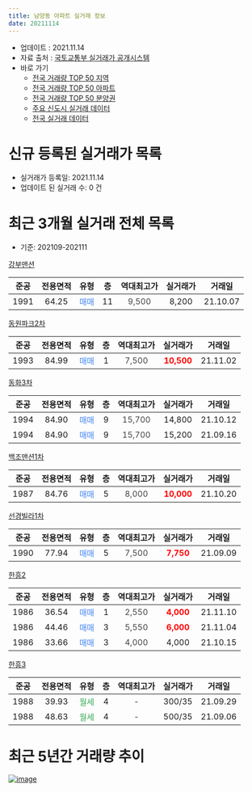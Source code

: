 ```yaml
---
title: 남양동 아파트 실거래 정보
date: 20211114
---
```


* 업데이트 : 2021.11.14
* 자료 출처 : [국토교통부 실거래가 공개시스템](http://rt.molit.go.kr)
* 바로 가기
    * [전국 거래량 TOP 50 지역](https://apt-info.github.io/apt-trade-info/tr)
    * [전국 거래량 TOP 50 아파트](https://apt-info.github.io/apt-trade-info/ta)
    * [전국 거래량 TOP 50 분양권](https://apt-info.github.io/apt-trade-info/tb)
    * [주요 신도시 실거래 데이터](https://apt-info.github.io/apt-trade-info/newtown)
    * [전국 실거래 데이터](https://apt-info.github.io/apt-trade-info/all)



<script async src="https://pagead2.googlesyndication.com/pagead/js/adsbygoogle.js"></script>
<!-- 기본광고 -->
<ins class="adsbygoogle"
     style="display:block"
     data-ad-client="ca-pub-1142216861245946"
     data-ad-slot="4805727019"
     data-ad-format="auto"
     data-full-width-responsive="true"></ins>
<script>
     (adsbygoogle = window.adsbygoogle || []).push({});
</script>


# 신규 등록된 실거래가 목록

* 실거래가 등록일: 2021.11.14
* 업데이트 된 실거래 수: 0 건




<script async src="https://pagead2.googlesyndication.com/pagead/js/adsbygoogle.js"></script>
<!-- 기본광고 -->
<ins class="adsbygoogle"
     style="display:block"
     data-ad-client="ca-pub-1142216861245946"
     data-ad-slot="4805727019"
     data-ad-format="auto"
     data-full-width-responsive="true"></ins>
<script>
     (adsbygoogle = window.adsbygoogle || []).push({});
</script>


# 최근 3개월 실거래 전체 목록
* 기준: 202109-202111


[강부맨션](https://search.naver.com/search.naver?query=%EA%B0%95%EB%B6%80%EB%A7%A8%EC%85%98)

|준공|전용면적|유형|층|역대최고가|실거래가|거래일|
|:---:|:---:|:---:|:---:|:---:|:---:|:---:|
|1991|64.25|<span style="color:#4285F3">매매</span>|11|<span style="color:#444444">9,500</span>|8,200|21.10.07|

[동원파크2차](https://search.naver.com/search.naver?query=%EB%8F%99%EC%9B%90%ED%8C%8C%ED%81%AC2%EC%B0%A8)

|준공|전용면적|유형|층|역대최고가|실거래가|거래일|
|:---:|:---:|:---:|:---:|:---:|:---:|:---:|
|1993|84.99|<span style="color:#4285F3">매매</span>|1|<span style="color:#444444">7,500</span>|<b><span style="color:#FF0000">10,500</span></b>|21.11.02|

[동화3차](https://search.naver.com/search.naver?query=%EB%8F%99%ED%99%943%EC%B0%A8)

|준공|전용면적|유형|층|역대최고가|실거래가|거래일|
|:---:|:---:|:---:|:---:|:---:|:---:|:---:|
|1994|84.90|<span style="color:#4285F3">매매</span>|9|<span style="color:#444444">15,700</span>|14,800|21.10.12|
|1994|84.90|<span style="color:#4285F3">매매</span>|9|<span style="color:#444444">15,700</span>|15,200|21.09.16|

[백조맨션1차](https://search.naver.com/search.naver?query=%EB%B0%B1%EC%A1%B0%EB%A7%A8%EC%85%981%EC%B0%A8)

|준공|전용면적|유형|층|역대최고가|실거래가|거래일|
|:---:|:---:|:---:|:---:|:---:|:---:|:---:|
|1987|84.76|<span style="color:#4285F3">매매</span>|5|<span style="color:#444444">8,000</span>|<b><span style="color:#FF0000">10,000</span></b>|21.10.20|

[선경빌라1차](https://search.naver.com/search.naver?query=%EC%84%A0%EA%B2%BD%EB%B9%8C%EB%9D%BC1%EC%B0%A8)

|준공|전용면적|유형|층|역대최고가|실거래가|거래일|
|:---:|:---:|:---:|:---:|:---:|:---:|:---:|
|1990|77.94|<span style="color:#4285F3">매매</span>|5|<span style="color:#444444">7,500</span>|<b><span style="color:#FF0000">7,750</span></b>|21.09.09|

[한흥2](https://search.naver.com/search.naver?query=%ED%95%9C%ED%9D%A52)

|준공|전용면적|유형|층|역대최고가|실거래가|거래일|
|:---:|:---:|:---:|:---:|:---:|:---:|:---:|
|1986|36.54|<span style="color:#4285F3">매매</span>|1|<span style="color:#444444">2,550</span>|<b><span style="color:#FF0000">4,000</span></b>|21.11.10|
|1986|44.46|<span style="color:#4285F3">매매</span>|3|<span style="color:#444444">5,550</span>|<b><span style="color:#FF0000">6,000</span></b>|21.11.04|
|1986|33.66|<span style="color:#4285F3">매매</span>|3|<span style="color:#444444">4,000</span>|4,000|21.10.15|

[한흥3](https://search.naver.com/search.naver?query=%ED%95%9C%ED%9D%A53)

|준공|전용면적|유형|층|역대최고가|실거래가|거래일|
|:---:|:---:|:---:|:---:|:---:|:---:|:---:|
|1988|39.93|<span style="color:#34A853">월세</span>|4|<span style="color:#444444">-</span>|300/35|21.09.29|
|1988|48.63|<span style="color:#34A853">월세</span>|4|<span style="color:#444444">-</span>|500/35|21.09.06|



<script async src="https://pagead2.googlesyndication.com/pagead/js/adsbygoogle.js"></script>
<!-- 기본광고 -->
<ins class="adsbygoogle"
     style="display:block"
     data-ad-client="ca-pub-1142216861245946"
     data-ad-slot="4805727019"
     data-ad-format="auto"
     data-full-width-responsive="true"></ins>
<script>
     (adsbygoogle = window.adsbygoogle || []).push({});
</script>


# 최근 5년간 거래량 추이


<div style="width:100%;">
    <canvas id="deal_progress" height="200"></canvas>
</div>

<script>
new Chart(document.getElementById("deal_progress"), {
    type: 'line',
    data: {
        labels: ['16.01','16.02','16.03','16.04','16.05','16.06','16.07','16.08','16.09','16.10','16.11','16.12','17.02','17.03','17.04','17.05','17.06','17.07','17.08','17.09','17.10','17.11','17.12','18.01','18.02','18.03','18.04','18.05','18.06','18.07','18.08','18.09','18.10','18.11','18.12','19.01','19.02','19.03','19.04','19.05','19.06','19.07','19.08','19.09','19.10','19.11','19.12','20.01','20.02','20.03','20.04','20.05','20.06','20.07','20.08','20.09','20.10','20.11','20.12','21.01','21.02','21.03','21.04','21.05','21.06','21.07','21.08','21.09','21.10','21.11'],
        datasets: [{
            label: '매매/분양권',
            data: [1,1,6,7,5,3,2,1,3,1,2,5,8,3,2,8,6,2,5,5,6,5,4,11,5,7,10,6,4,5,3,1,3,3,9,3,0,7,3,2,5,9,3,3,3,4,8,3,3,3,6,4,6,5,3,1,3,4,8,2,3,3,3,5,3,2,5,2,4,3],
            borderColor: "rgba(66, 133, 243, 1)",
            backgroundColor: "rgba(66, 133, 243, 0.05)",
            borderWidth: 1,
            pointRadius: 0,
            fill: false,
            lineTension: 0
        },{
            label: '전/월세',
            data: [1,1,3,0,1,0,0,1,0,0,0,1,1,0,0,0,1,0,0,0,1,2,0,0,2,1,0,1,2,2,0,1,3,0,1,0,3,2,1,3,0,2,0,1,0,0,0,0,2,0,2,3,2,3,0,0,3,0,1,0,0,3,0,2,1,0,0,2,0,0],
            borderColor: "rgba(255, 90, 0, 1)",
            backgroundColor: "rgba(255, 90, 0, 0.05)",
            borderWidth: 1,
            pointRadius: 0,
            fill: false,
            lineTension: 0
        },{
            label: '합계',
            data: [2,2,9,7,6,3,2,2,3,1,2,6,9,3,2,8,7,2,5,5,7,7,4,11,7,8,10,7,6,7,3,2,6,3,10,3,3,9,4,5,5,11,3,4,3,4,8,3,5,3,8,7,8,8,3,1,6,4,9,2,3,6,3,7,4,2,5,4,4,3],
            borderColor: "rgba(0, 0, 0, 1)",
            backgroundColor: "rgba(0, 0, 0, 0.03)",
            borderWidth: 0.1,
            pointRadius: 0,
            fill: true,
            lineTension: 0
        }
        ]
    },
    options: {
        responsive: true,
        title: {
            display: false
        },
        tooltips: {
            mode: 'index',
            intersect: false
        },
        hover: {
            mode: 'nearest',
            intersect: true
        },
        scales: {
            xAxes: [{
                display: true,
                scaleLabel: {
                    display: true,
                    labelString: '년/월'
                }
            }],
            yAxes: [{
                display: true,
                ticks: {
                    suggestedMin: 0,
                },
                scaleLabel: {
                    display: true,
                    labelString: '실거래 수'
                }
            }]
        }
    }
});

</script>


[![image](https://apt-info.github.io/images/2020-01-03-apt-trade-info/1024x500.png)](https://play.google.com/store/apps/details?id=com.aptinfo.apttradeinfo)

